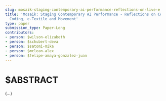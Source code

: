 ```yaml
---
slug: mosaik-staging-contemporary-ai-performance-reflections-on-live-e
title: 'Mosaik: Staging Contemporary AI Performance - Reflections on Connecting Live
  Coding, e-Textile and Movement'
type: paper
submission_type: Paper-Long
contributors:
- person: $wilson-elizabeth
- person: $schubert-deva
- person: $satomi-mika
- person: $mclean-alex
- person: $felipe-amaya-gonzalez-juan
---
```


# $ABSTRACT

(...)
